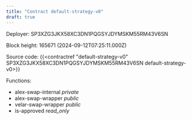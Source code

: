 ```yaml
---
title: "Contract default-strategy-v0"
draft: true
---
```

Deployer: SP3XZG3JKX58XC3DN1PQGSYJDYMSKM55RM43V6SN


 



Block height: 165671 (2024-09-12T07:25:11.000Z)

Source code: {{<contractref "default-strategy-v0" SP3XZG3JKX58XC3DN1PQGSYJDYMSKM55RM43V6SN default-strategy-v0>}}

Functions:

* alex-swap-internal _private_
* alex-swap-wrapper _public_
* velar-swap-wrapper _public_
* is-approved _read_only_
